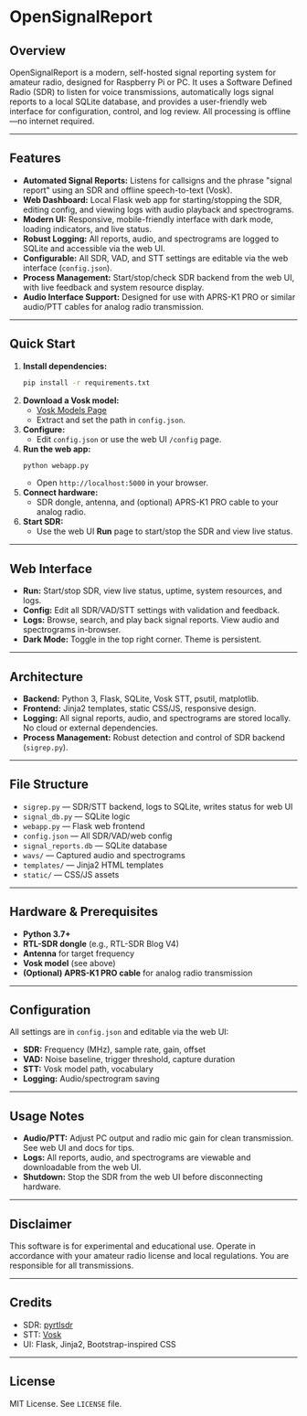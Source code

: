 # OpenSignalReport

## Overview
OpenSignalReport is a modern, self-hosted signal reporting system for amateur radio, designed for Raspberry Pi or PC. It uses a Software Defined Radio (SDR) to listen for voice transmissions, automatically logs signal reports to a local SQLite database, and provides a user-friendly web interface for configuration, control, and log review. All processing is offline—no internet required.

---

## Features
- **Automated Signal Reports:** Listens for callsigns and the phrase "signal report" using an SDR and offline speech-to-text (Vosk).
- **Web Dashboard:** Local Flask web app for starting/stopping the SDR, editing config, and viewing logs with audio playback and spectrograms.
- **Modern UI:** Responsive, mobile-friendly interface with dark mode, loading indicators, and live status.
- **Robust Logging:** All reports, audio, and spectrograms are logged to SQLite and accessible via the web UI.
- **Configurable:** All SDR, VAD, and STT settings are editable via the web interface (`config.json`).
- **Process Management:** Start/stop/check SDR backend from the web UI, with live feedback and system resource display.
- **Audio Interface Support:** Designed for use with APRS-K1 PRO or similar audio/PTT cables for analog radio transmission.

---

## Quick Start
1. **Install dependencies:**
   ```bash
   pip install -r requirements.txt
   ```
2. **Download a Vosk model:**
   - [Vosk Models Page](https://alphacephei.com/vosk/models)
   - Extract and set the path in `config.json`.
3. **Configure:**
   - Edit `config.json` or use the web UI `/config` page.
4. **Run the web app:**
   ```bash
   python webapp.py
   ```
   - Open `http://localhost:5000` in your browser.
5. **Connect hardware:**
   - SDR dongle, antenna, and (optional) APRS-K1 PRO cable to your analog radio.
6. **Start SDR:**
   - Use the web UI **Run** page to start/stop the SDR and view live status.

---

## Web Interface
- **Run:** Start/stop SDR, view live status, uptime, system resources, and logs.
- **Config:** Edit all SDR/VAD/STT settings with validation and feedback.
- **Logs:** Browse, search, and play back signal reports. View audio and spectrograms in-browser.
- **Dark Mode:** Toggle in the top right corner. Theme is persistent.

---

## Architecture
- **Backend:** Python 3, Flask, SQLite, Vosk STT, psutil, matplotlib.
- **Frontend:** Jinja2 templates, static CSS/JS, responsive design.
- **Logging:** All signal reports, audio, and spectrograms are stored locally. No cloud or external dependencies.
- **Process Management:** Robust detection and control of SDR backend (`sigrep.py`).

---

## File Structure
- `sigrep.py` — SDR/STT backend, logs to SQLite, writes status for web UI
- `signal_db.py` — SQLite logic
- `webapp.py` — Flask web frontend
- `config.json` — All SDR/VAD/web config
- `signal_reports.db` — SQLite database
- `wavs/` — Captured audio and spectrograms
- `templates/` — Jinja2 HTML templates
- `static/` — CSS/JS assets

---

## Hardware & Prerequisites
- **Python 3.7+**
- **RTL-SDR dongle** (e.g., RTL-SDR Blog V4)
- **Antenna** for target frequency
- **Vosk model** (see above)
- **(Optional) APRS-K1 PRO cable** for analog radio transmission

---

## Configuration
All settings are in `config.json` and editable via the web UI:
- **SDR:** Frequency (MHz), sample rate, gain, offset
- **VAD:** Noise baseline, trigger threshold, capture duration
- **STT:** Vosk model path, vocabulary
- **Logging:** Audio/spectrogram saving

---

## Usage Notes
- **Audio/PTT:** Adjust PC output and radio mic gain for clean transmission. See web UI and docs for tips.
- **Logs:** All reports, audio, and spectrograms are viewable and downloadable from the web UI.
- **Shutdown:** Stop the SDR from the web UI before disconnecting hardware.

---

## Disclaimer
This software is for experimental and educational use. Operate in accordance with your amateur radio license and local regulations. You are responsible for all transmissions.

---

## Credits
- SDR: [pyrtlsdr](https://github.com/roger-/pyrtlsdr)
- STT: [Vosk](https://alphacephei.com/vosk/)
- UI: Flask, Jinja2, Bootstrap-inspired CSS

---

## License
MIT License. See `LICENSE` file.

